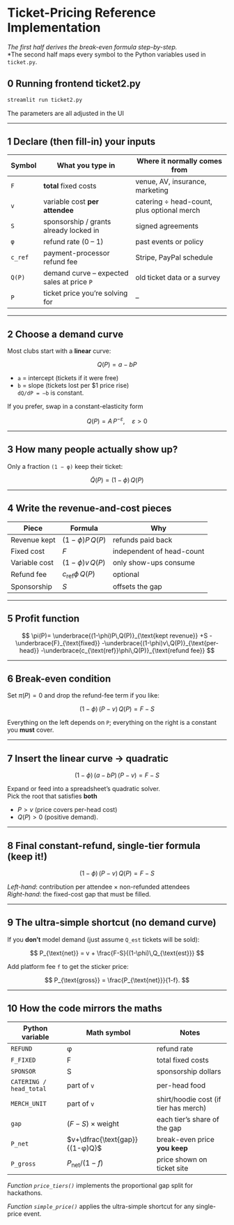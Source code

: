 # Ticket-Pricing Reference Implementation


*The first half derives the break-even formula step-by-step.*  
*The second half maps every symbol to the Python variables used in
`ticket.py`.

## 0 Running frontend ticket2.py

```bash
streamlit run ticket2.py
```

The parameters are all adjusted in the UI

---

## 1  Declare (then fill-in) your inputs

| Symbol | What **you** type in | Where it normally comes from |
|--------|----------------------|------------------------------|
| `F`    | **total** fixed costs | venue, AV, insurance, marketing |
| `v`    | variable cost **per attendee** | catering ÷ head-count, plus optional merch |
| `S`    | sponsorship / grants already locked in | signed agreements |
| `φ`    | refund rate (0 – 1) | past events or policy |
| `c_ref`| payment-processor refund fee | Stripe, PayPal schedule |
| `Q(P)` | demand curve – expected sales at price `P` | old ticket data or a survey |
| `P`    | ticket price you’re solving for | – |

---

## 2  Choose a demand curve

Most clubs start with a **linear** curve:

$$
Q(P)=a-bP
$$

* `a` = intercept (tickets if it were free)  
* `b` = slope (tickets lost per \$1 price rise)  
  `dQ/dP = –b` is constant.

If you prefer, swap in a constant-elasticity form

$$
Q(P)=A\,P^{-\varepsilon},\quad \varepsilon>0
$$


---

## 3  How many people actually show up?

Only a fraction `(1 − φ)` keep their ticket:

$$
\tilde Q(P)=(1-\phi)\,Q(P)
$$

---

## 4  Write the revenue-and-cost pieces

| Piece | Formula | Why |
|-------|---------|-----|
| Revenue kept | $(1-\phi)P\,Q(P)$ | refunds paid back |
| Fixed cost | $F$ | independent of head-count |
| Variable cost | $(1-\phi)v\,Q(P)$ | only show-ups consume |
| Refund fee | $c_{\text{ref}}\phi\,Q(P)$ | optional |
| Sponsorship | $S$ | offsets the gap |

---

## 5  Profit function

$$
\pi(P)=
\underbrace{(1-\phi)P\,Q(P)}_{\text{kept revenue}}
+S
-\underbrace{F}_{\text{fixed}}
-\underbrace{(1-\phi)v\,Q(P)}_{\text{per-head}}
-\underbrace{c_{\text{ref}}\phi\,Q(P)}_{\text{refund fee}}
$$

---

## 6  Break-even condition

Set $\pi(P)=0$ and drop the refund-fee term if you like:

$$
(1-\phi)\,(P-v)\,Q(P)=F-S
$$

Everything on the left depends on `P`; everything on the right is a
constant you **must** cover.

---

## 7  Insert the linear curve → quadratic

$$
(1-\phi)\,(a-bP)\,(P-v)=F-S
$$

Expand or feed into a spreadsheet’s quadratic solver.  
Pick the root that satisfies **both**

* $P>v$   (price covers per-head cost)  
* $Q(P)>0$ (positive demand).

---


## 8  Final constant-refund, single-tier formula (keep it!)

$$
(1-\phi)\,(P-v)\,Q(P)=F-S
$$

_Left-hand_: contribution per attendee × non-refunded attendees  
_Right-hand_: the fixed-cost gap that must be filled.

---

## 9  The ultra-simple shortcut (no demand curve)

If you **don’t** model demand (just assume `Q_est` tickets will be sold):

$$
P_{\text{net}} = v + \frac{F-S}{(1-\phi)\,Q_{\text{est}}}
$$

Add platform fee `f` to get the sticker price:

$$
P_{\text{gross}} = \frac{P_{\text{net}}}{1-f}.
$$

---

## 10  How the code mirrors the maths

| Python variable | Math symbol | Notes |
|-----------------|-------------|-------|
| `REFUND` | φ | refund rate |
| `F_FIXED` | F | total fixed costs |
| `SPONSOR` | S | sponsorship dollars |
| `CATERING / head_total` | part of `v` | per-head food |
| `MERCH_UNIT` | part of `v` | shirt/hoodie cost (if tier has merch) |
| `gap` | $(F-S)\times\text{weight}$ | each tier’s share of the gap |
| `P_net` | $v+\dfrac{\text{gap}}{(1-φ)Q}$ | break-even price **you keep** |
| `P_gross` | $P_\text{net}/(1-f)$ | price shown on ticket site |

*Function `price_tiers()`* implements the proportional gap split for
hackathons.  

*Function `simple_price()`* applies the ultra-simple shortcut for any
single-price event.

